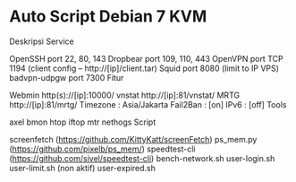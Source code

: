 Auto Script Debian 7 KVM
=======
Deskripsi
Service

OpenSSH port 22, 80, 143
Dropbear port 109, 110, 443
OpenVPN port TCP 1194 (client config – http://[ip]/client.tar)
Squid port 8080 (limit to IP VPS)
badvpn-udpgw port 7300
Fitur

Webmin http(s)://[ip]:10000/
vnstat http://[ip]:81/vnstat/
MRTG http://[ip]:81/mrtg/
Timezone : Asia/Jakarta
Fail2Ban : [on]
IPv6 : [off]
Tools

axel
bmon
htop
iftop
mtr
nethogs
Script

screenfetch (https://github.com/KittyKatt/screenFetch)
ps_mem.py (https://github.com/pixelb/ps_mem/)
speedtest-cli (https://github.com/sivel/speedtest-cli)
bench-network.sh
user-login.sh
user-limit.sh (non aktif)
user-expired.sh
